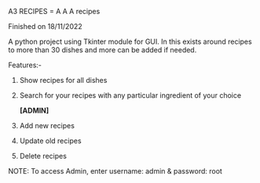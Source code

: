 A3 RECIPES = A A A recipes

Finished on 18/11/2022


A python project using Tkinter module for GUI. In this exists around recipes to more than 30 dishes and more can be added if needed.

Features:-
1. Show recipes for all dishes
2. Search for your recipes with any particular ingredient of your choice

      **[ADMIN]**

3. Add new recipes
4. Update old recipes
5. Delete recipes

NOTE: To access Admin, enter username: admin & password: root
